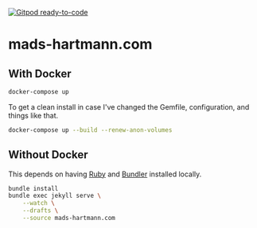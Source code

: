 [![Gitpod ready-to-code](https://img.shields.io/badge/Gitpod-ready--to--code-blue?logo=gitpod)](https://gitpod.io/#https://github.com/mads-hartmann/mads-hartmann.com)

# mads-hartmann.com

## With Docker

```sh
docker-compose up
```

To get a clean install in case I've changed the Gemfile, configuration, and things like that.

```sh
docker-compose up --build --renew-anon-volumes
```

## Without Docker

This depends on having [Ruby](https://www.ruby-lang.org/en/) and [Bundler](https://rubygems.org/gems/bundler) installed locally.

```sh
bundle install
bundle exec jekyll serve \
    --watch \
    --drafts \
    --source mads-hartmann.com
```
